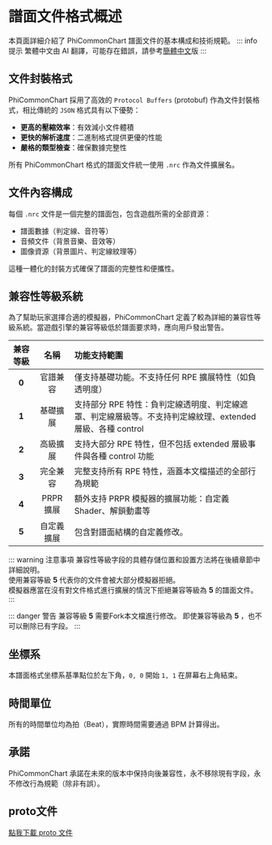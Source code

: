 ﻿# 譜面文件格式概述

本頁面詳細介紹了 PhiCommonChart 譜面文件的基本構成和技術規範。
::: info 提示
繁體中文由 AI 翻譯，可能存在錯誤，請參考[簡體中文](/)版
:::

## 文件封裝格式

PhiCommonChart 採用了高效的 `Protocol Buffers` (protobuf) 作為文件封裝格式，相比傳統的 `JSON` 格式具有以下優勢：

- **更高的壓縮效率**：有效減小文件體積
- **更快的解析速度**：二進制格式提供更優的性能
- **嚴格的類型檢查**：確保數據完整性

所有 PhiCommonChart 格式的譜面文件統一使用 `.nrc` 作為文件擴展名。

## 文件內容構成

每個 `.nrc` 文件是一個完整的譜面包，包含遊戲所需的全部資源：

- 譜面數據（判定線、音符等）
- 音頻文件（背景音樂、音效等）
- 圖像資源（背景圖片、判定線紋理等）

這種一體化的封裝方式確保了譜面的完整性和便攜性。

## 兼容性等級系統

為了幫助玩家選擇合適的模擬器，PhiCommonChart 定義了較為詳細的兼容性等級系統。當遊戲引擎的兼容等級低於譜面要求時，應向用戶發出警告。

| 兼容等級  |   名稱    | 功能支持範圍                                                           |
|:-----:|:-------:|:-----------------------------------------------------------------|
| **0** |  官譜兼容   | 僅支持基礎功能。不支持任何 RPE 擴展特性（如負透明度）                                    |
| **1** |  基礎擴展   | 支持部分 RPE 特性：負判定線透明度、判定線遮罩、判定線層級等。不支持判定線紋理、extended 層級、各種 control |
| **2** |  高級擴展   | 支持大部分 RPE 特性，但不包括 extended 層級事件與各種 control 功能                    |
| **3** |  完全兼容   | 完整支持所有 RPE 特性，涵蓋本文檔描述的全部行為規範                                     |
| **4** | PRPR 擴展 | 額外支持 PRPR 模擬器的擴展功能：自定義 Shader、解鎖動畫等                              |
| **5** |  自定義擴展  | 包含對譜面結構的自定義修改。                                                   |

::: warning 注意事項
兼容性等級字段的具體存儲位置和設置方法將在後續章節中詳細說明。  
使用兼容等級 **5** 代表你的文件會被大部分模擬器拒絕。  
模擬器應當在沒有對文件格式進行擴展的情況下拒絕兼容等級為 **5** 的譜面文件。
:::

::: danger 警告
兼容等級 **5** 需要Fork本文檔進行修改。
即使兼容等級為 **5** ，也不可以刪除已有字段。
:::

## 坐標系

本譜面格式坐標系基準點位於左下角，`0, 0` 開始 `1, 1` 在屏幕右上角結束。

## 時間單位
所有的時間單位均為拍（Beat），實際時間需要通過 BPM 計算得出。

## 承諾
PhiCommonChart 承諾在未來的版本中保持向後兼容性，永不移除現有字段，永不修改行為規範（除非有誤）。

## proto文件
[點我下載 proto 文件](https://www.nuanr-mxi.com/api/files/download/common_chart.proto)
